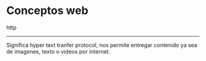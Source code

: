 Conceptos web
=====


http
_____
Significa hyper text tranfer protocol, nos permite entregar contenido ya sea de imagenes, texto o videos por internet.
